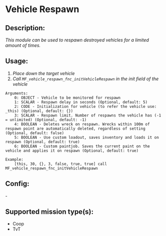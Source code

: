# Vehicle Respawn
## Description:
_This module can be used to respawn destroyed vehicles for a limited amount of times._

## Usage:
1. _Place down the target vehicle_
2. _Call `MF_vehicle_respawn_fnc_initVehicleRespawn` in the init field of the vehicle_

```
Arguments:
    0: OBJECT - Vehicle to be monitored for respawn
    1: SCALAR - Respawn delay in seconds (Optional, default: 5)
    2: CODE - Initialization for vehicle (to refer the vehicle use: _this) (Optional, default: {})
    3: SCALAR - Respawn limit. Number of respawns the vehicle has (-1 = unlimited) (Optional, default: -1)
    4: BOOLEAN - Deletes wreck on respawn. Wrecks within 100m of respawn point are automatically deleted, regardless of setting (Optional, default: false)
    5: BOOLEAN - Use custom loadout, saves inventory and loads it on respawn (Optional, default: true)
    6: BOOLEAN - Custom paintjob. Saves the current paint on the vehicle and applies it on respawn (Optional, default: true)

Example:
    [this, 30, {}, 3, false, true, true] call MF_vehicle_respawn_fnc_initVehicleRespawn
```

## Config:
\-

## Supported mission type(s):
 - Coop
 - TvT
